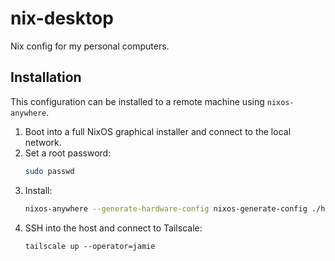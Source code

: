 # nix-desktop

Nix config for my personal computers.

## Installation

This configuration can be installed to a remote machine using `nixos-anywhere`.

1. Boot into a full NixOS graphical installer and connect to the local network.
2. Set a root password:
   ```sh
   sudo passwd
   ```
3. Install:
   ```sh
   nixos-anywhere --generate-hardware-config nixos-generate-config ./hosts/lappy/hardware-configuration.nix --flake '.#lappy' --target-host root@10.0.0.66
   ```
4. SSH into the host and connect to Tailscale:
   ```
   tailscale up --operator=jamie
   ```
